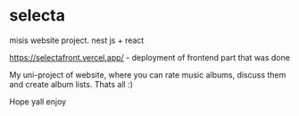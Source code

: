 # selecta
misis website project. nest js + react

https://selectafront.vercel.app/ - deployment of frontend part that was done 

My uni-project of website, where you can rate music albums, discuss them and create album lists. Thats all :)

Hope yall enjoy
